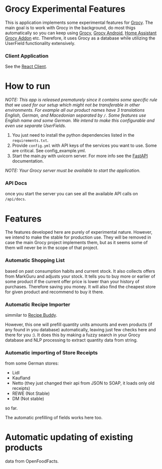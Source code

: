 # Grocy Experimental Features

This is application implements some experimental features for [Grocy](https://github.com/grocy/grocy).
The main goal is to work with Grocy in the background, do most thigs automatically so you can keep using 
[Grocy](https://github.com/grocy/grocy), [Grocy Android](https://github.com/patzly/grocy-android), 
[Home Assistant Grocy Addon](https://github.com/hassio-addons/addon-grocy) etc. Therefore, it uses Grocy
as a database while utilizing the UserField functionality extensively.

### Client Application
See the [React Client](https://github.com/klupp/grocy-experimental-features-client?tab=readme-ov-file).

# How to run
_NOTE: This app is released prematurely since it contains some specific rule that we used for our setup 
which might not be transferable in other environments. For example all our product names have 3 translations 
English, German, and Macedonian separated by ` / `. Some features use English name and some German. 
We intend to make this configurable and even use separate UserFields._

1. You just need to install the python dependencies listed in the `requirements.txt`.
2. Provide `config.yml` with API keys of the services you want to use. Some are critical. See config_example.yml.
3. Start the main.py with uvicorn server. For more info see the [FastAPI](https://fastapi.tiangolo.com/tutorial/first-steps/) documentation.

_NOTE: Your Grocy server must be available to start the application._

### API Docs
once you start the server you can see all the available API calls on `/api/docs`.

# Features
The features developed here are purely of experimental nature. However, we intend to make the stable
for production use. They will be removed in case the main Grocy project implements them, but as it seems
some of them will never be in the scope of that project.

### Automatic Shopping List 
based on past consumption habits and current stock. It also collects offers from MarkGuru and adjusts your stock.
It tells you to buy more or earlier of some product if the current offer price is lower than your history of purchases.
Therefore saving you money. It will also find the cheapest store for given product and recommend to buy it there.

### Automatic Recipe Importer
simmilar to [Recipe Buddy](https://github.com/georgegebbett/recipe-buddy).

However, this one will prefill quantity units amounts and even products (if any found in you database) automatically, 
leaving just few checks here and there for you :). It does this by making a fuzzy search in your Grocy database and 
NLP processing to extract quantity data from string.

### Automatic importing of Store Receipts 
from some German stores: 
- Lidl
- Kaufland
- Netto (they just changed their api from JSON to SOAP, it loads only old receipts)
- REWE (Not Stable)
- DM (Not stable)

so far. 

The automatic prefilling of fields works here too. 

# Automatic updating of existing products
data from OpenFoodFacts.